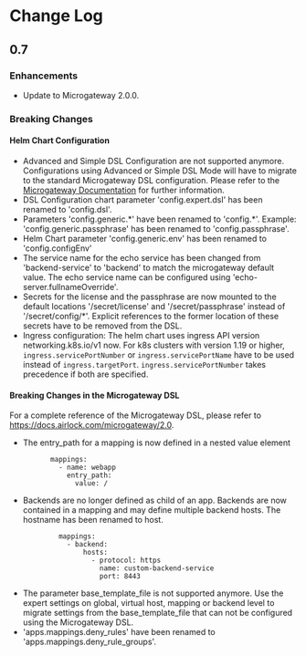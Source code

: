 # Change Log
## 0.7

### Enhancements
- Update to Microgateway 2.0.0.

### Breaking Changes
#### Helm Chart Configuration

- Advanced and Simple DSL Configuration are not supported anymore. Configurations using Advanced or Simple DSL Mode will have to migrate to the standard Microgateway DSL configuration. Please refer to the [Microgateway Documentation](https://docs.airlock.com/microgateway/2.0) for further information.
- DSL Configuration chart parameter 'config.expert.dsl' has been renamed to 'config.dsl'.
- Parameters 'config.generic.\*' have been renamed to 'config.\*'. Example: 'config.generic.passphrase' has been renamed to 'config.passphrase'.
- Helm Chart parameter 'config.generic.env' has been renamed to 'config.configEnv'
- The service name for the echo service has been changed from 'backend-service' to 'backend' to match the microgateway default value. The echo service name can be configured using 'echo-server.fullnameOverride'.
- Secrets for the license and the passphrase are now mounted to the default locations '/secret/license' and '/secret/passphrase' instead of '/secret/config/\*'. Explicit references to the former location of these secrets have to be removed from the DSL.
- Ingress configuration: The helm chart uses ingress API version networking.k8s.io/v1 now. For k8s clusters with version 1.19 or higher, `ingress.servicePortNumber` or `ingress.servicePortName` have to be used instead of `ingress.targetPort`. `ingress.servicePortNumber` takes precedence if both are specified.

#### Breaking Changes in the Microgateway DSL

For a complete reference of the Microgateway DSL, please refer to https://docs.airlock.com/microgateway/2.0.

- The entry_path for a mapping is now defined in a nested value element
```
          mappings:
            - name: webapp
              entry_path:
                value: /
```
- Backends are no longer defined  as child of an app. Backends are now contained in a mapping and may define multiple backend hosts. The hostname has been renamed to host.

```
            mappings:  
              - backend:
                  hosts:
                    - protocol: https
                      name: custom-backend-service
                      port: 8443
```

- The parameter base_template_file is not supported anymore. Use the expert settings on global, virtual host, mapping or backend level to migrate settings from the base_template_file that can not be configured using the Microgateway DSL.
- 'apps.mappings.deny_rules' have been renamed to 'apps.mappings.deny_rule_groups'.
